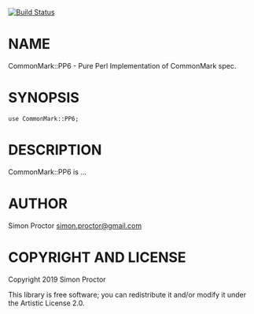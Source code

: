 [![Build Status](https://travis-ci.org/Scimon/P6-CommonMark-PP6.svg?branch=master)](https://travis-ci.org/Scimon/P6-CommonMark-PP6)

NAME
====

CommonMark::PP6 - Pure Perl Implementation of CommonMark spec.

SYNOPSIS
========

```perl6
use CommonMark::PP6;

```

DESCRIPTION
===========

CommonMark::PP6 is ...

AUTHOR
======

Simon Proctor <simon.proctor@gmail.com>

COPYRIGHT AND LICENSE
=====================

Copyright 2019 Simon Proctor

This library is free software; you can redistribute it and/or modify it under the Artistic License 2.0.
